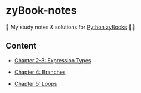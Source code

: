 # zyBook-notes

📝 My study notes & solutions for [Python zyBooks](0learn.zybooks.com) 👩‍💻

## Content

* [Chapter 2-3: Expression Types](https://github.com/natalieng348/zyBook-notes/tree/main/02-03.%20Expression%20Types)

* [Chapter 4: Branches](https://github.com/natalieng348/zyBook-notes/tree/main/04.%20Branches)

* [Chapter 5: Loops](https://github.com/natalieng348/zyBook-notes/tree/main/05.%20Loops)
